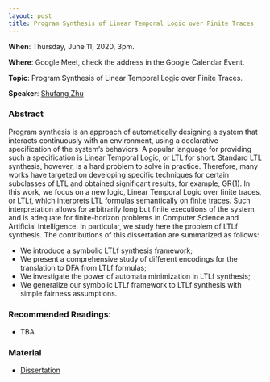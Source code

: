 ```yaml
---
layout: post
title: Program Synthesis of Linear Temporal Logic over Finite Traces
---
```


**When**:  Thursday, June 11, 2020, 3pm.

**Where**: Google Meet, check the address in the Google Calendar Event.

**Topic**: Program Synthesis of Linear Temporal Logic over Finite Traces.

**Speaker**: [Shufang Zhu](https://lab301.cn/blog/?page_id=210&lang=en)

### Abstract
Program synthesis is an approach of automatically designing a system that interacts continuously with an environment, 
using a declarative specification of the system’s behaviors. A popular language for providing such a specification is 
Linear Temporal Logic, or LTL for short. Standard LTL synthesis, however, is a hard problem to solve in practice. 
Therefore, many works have targeted on developing specific techniques for certain subclasses of LTL and obtained 
significant results, for example, GR(1). In this work, we focus on a new logic, Linear Temporal Logic over finite 
traces, or LTLf, which interprets LTL formulas semantically on finite traces. Such interpretation allows for 
arbitrarily long but finite executions of the system, and is adequate for finite-horizon problems in Computer Science 
and Artificial Intelligence. In particular, we study here the problem of LTLf synthesis. The contributions of this 
dissertation are summarized as follows:
- We introduce a symbolic LTLf synthesis framework;
- We present a comprehensive study of different encodings for the translation to DFA from LTLf formulas;
- We investigate the power of automata minimization in LTLf synthesis;
- We generalize our symbolic LTLf framework to LTLf synthesis with simple fairness assumptions.

### Recommended Readings:
- TBA

### Material
- [Dissertation](https://drive.google.com/file/d/1Ya-o3tSwKHoeamRWQTBGdu_0-tz63cLN/view?usp=sharing)
